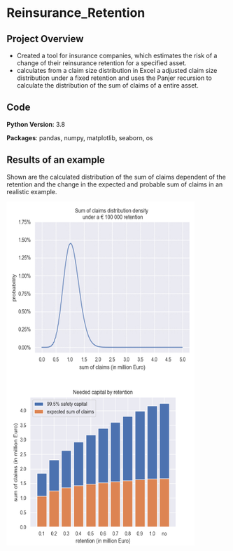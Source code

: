 # Reinsurance_Retention

## Project Overview
* Created a tool for insurance companies, which estimates the risk of a change of their reinsurance retention for a specified asset. 
* calculates from a claim size distribution in Excel a adjusted claim size distribution under a fixed retention and uses the Panjer recursion to calculate the distribution of the sum of claims of a entire asset.

## Code
**Python Version**: 3.8

**Packages**: pandas, numpy, matplotlib, seaborn, os

## Results of an example
Shown are the calculated distribution of the sum of claims dependent of the retention and the change in the expected and probable sum of claims in an realistic example.

<img align="left" width="430" height="400" src="https://raw.githubusercontent.com/Olhaau/Reinsurance_retention/master/SumOfClaims.gif">
<img align="left" width="430" height="385" src="https://raw.githubusercontent.com/Olhaau/Reinsurance_retention/master/EstimatedSafetyCapital.png">
